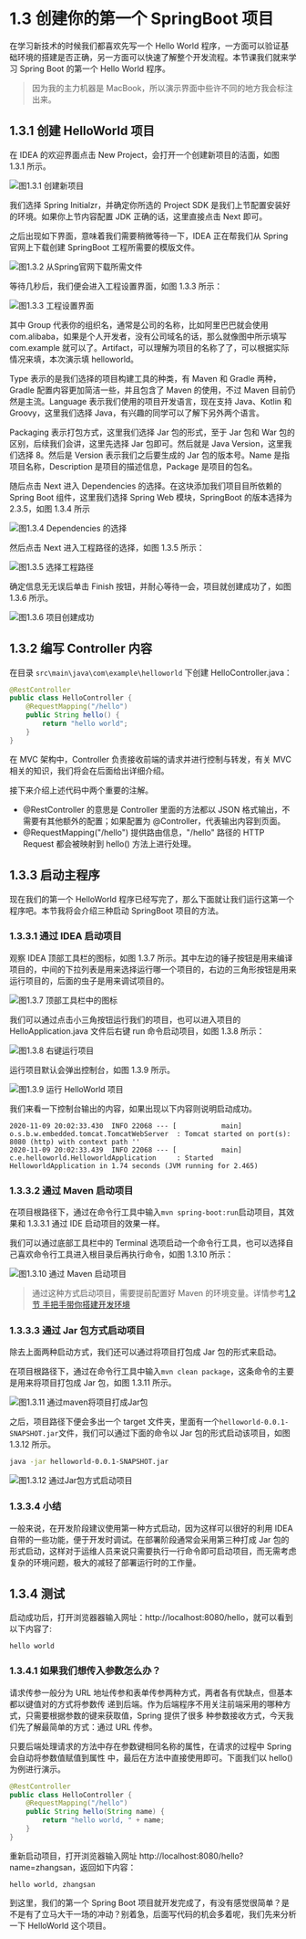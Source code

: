 # 1.3 创建你的第一个 SpringBoot 项目

在学习新技术的时候我们都喜欢先写一个 Hello World 程序，一方面可以验证基础环境的搭建是否正确，另一方面可以快速了解整个开发流程。本节课我们就来学习 Spring Boot 的第一个 Hello World 程序。

> 因为我的主力机器是 MacBook，所以演示界面中些许不同的地方我会标注出来。

## 1.3.1 创建 HelloWorld 项目

在 IDEA 的欢迎界面点击 New Project，会打开一个创建新项目的洁面，如图 1.3.1 所示。

![图1.3.1 创建新项目](https://tva1.sinaimg.cn/large/0081Kckwgy1gkhswnn4wfj31hf0u0n2c.jpg)

我们选择 Spring Initialzr，并确定你所选的 Project SDK 是我们上节配置安装好的环境。如果你上节内容配置 JDK 正确的话，这里直接点击 Next 即可。

之后出现如下界面，意味着我们需要稍微等待一下，IDEA 正在帮我们从 Spring 官网上下载创建 SpringBoot 工程所需要的模版文件。

![图1.3.2 从Spring官网下载所需文件](https://tva1.sinaimg.cn/large/0081Kckwgy1gkhszlo5exj31hf0u0ju9.jpg)

等待几秒后，我们便会进入工程设置界面，如图 1.3.3 所示：

![图1.3.3 工程设置界面](https://tva1.sinaimg.cn/large/0081Kckwgy1gkht2snuhpj31g40u0q7a.jpg)

其中 Group 代表你的组织名，通常是公司的名称，比如阿里巴巴就会使用 com.alibaba，如果是个人开发者，没有公司域名的话，那么就像图中所示填写 com.example 就可以了。Artifact，可以理解为项⽬的名称了了，可以根据实际情况来填，本次演示填 helloworld。

Type 表示的是我们选择的项目构建工具的种类，有 Maven 和 Gradle 两种，Gradle 配置内容更加简洁一些，并且包含了 Maven 的使用，不过 Maven 目前仍然是主流。Language 表示我们使用的项目开发语言，现在支持 Java、Kotlin 和 Groovy，这里我们选择 Java，有兴趣的同学可以了解下另外两个语言。

Packaging 表示打包方式，这里我们选择 Jar 包的形式，至于 Jar 包和 War 包的区别，后续我们会讲，这里先选择 Jar 包即可。然后就是 Java Version，这里我们选择 8。然后是 Version 表示我们之后要生成的 Jar 包的版本号。Name 是指项目名称，Description 是项目的描述信息，Package 是项目的包名。

随后点击 Next 进入 Dependencies 的选择。在这块添加我们项⽬目所依赖的 Spring Boot 组件，这里我们选择 Spring Web 模块，SpringBoot 的版本选择为 2.3.5，如图 1.3.4 所示

![图1.3.4 Dependencies 的选择](https://tva1.sinaimg.cn/large/0081Kckwgy1gkizp08takj30xc0j7goe.jpg)

然后点击 Next 进入工程路径的选择，如图 1.3.5 所示：

![图1.3.5 选择工程路径](https://tva1.sinaimg.cn/large/0081Kckwgy1gkizq661y0j30xc0j70tk.jpg)

确定信息⽆无误后单击 Finish 按钮，并耐心等待一会，项目就创建成功了，如图 1.3.6 所示。

![图1.3.6 项目创建成功](https://tva1.sinaimg.cn/large/0081Kckwgy1gkizuf2517j31hc0u0gq1.jpg)

## 1.3.2 编写 Controller 内容

在目录 `src\main\java\com\example\helloworld` 下创建 HelloController.java：

```java
@RestController
public class HelloController {
    @RequestMapping("/hello")
    public String hello() {
        return "hello world";
    }
}
```

在 MVC 架构中，Controller 负责接收前端的请求并进行控制与转发，有关 MVC 相关的知识，我们将会在后面给出详细介绍。

接下来介绍上述代码中两个重要的注解。

- @RestController 的意思是 Controller ⾥面的⽅法都以 JSON 格式输出，不需要有其他额外的配置；如果配置为 @Controller，代表输出内容到页面。
- @RequestMapping("/hello") 提供路由信息，"/hello" 路径的 HTTP Request 都会被映射到 hello() ⽅法上进行处理。

## 1.3.3 启动主程序

现在我们的第一个 HelloWorld 程序已经写完了，那么下面就让我们运行这第一个程序吧。本节我将会介绍三种启动 SpringBoot 项目的方法。

### 1.3.3.1 通过 IDEA 启动项目

观察 IDEA 顶部工具栏的图标，如图 1.3.7 所示。其中左边的锤子按钮是用来编译项目的，中间的下拉列表是用来选择运行哪一个项目的，右边的三角形按钮是用来运行项目的，后面的虫子是用来调试项目的。

![图1.3.7 顶部工具栏中的图标](https://tva1.sinaimg.cn/large/0081Kckwly1gkj687s2n1j30ei01e3yi.jpg)

我们可以通过点击小三角按钮运行我们的项目，也可以进入项目的 HelloApplication.java 文件后右键 run 命令启动项目，如图 1.3.8 所示：

![图1.3.8 右键运行项目](https://tva1.sinaimg.cn/large/0081Kckwly1gkj6llpzgnj31c00u04eg.jpg)

运行项目默认会弹出控制台，如图 1.3.9 所示。

![图1.3.9 运行 HelloWorld 项目](https://tva1.sinaimg.cn/large/0081Kckwly1gkj6b9hh30j31c00u0h2k.jpg)

我们来看一下控制台输出的内容，如果出现以下内容则说明启动成功。

```
2020-11-09 20:02:33.430  INFO 22068 --- [           main] o.s.b.w.embedded.tomcat.TomcatWebServer  : Tomcat started on port(s): 8080 (http) with context path ''
2020-11-09 20:02:33.439  INFO 22068 --- [           main] c.e.helloworld.HelloworldApplication     : Started HelloworldApplication in 1.74 seconds (JVM running for 2.465)
```

### 1.3.3.2 通过 Maven 启动项目

在项目根路径下，通过在命令行工具中输入`mvn spring-boot:run`启动项目，其效果和 1.3.3.1 通过 IDE 启动项目的效果一样。

我们可以通过底部工具栏中的 Terminal 选项启动一个命令行工具，也可以选择自己喜欢命令行工具进入根目录后再执行命令，如图 1.3.10 所示：

![图1.3.10 通过 Maven 启动项目](https://tva1.sinaimg.cn/large/0081Kckwly1gkj72rbfssj31c00u0aol.jpg)

> 通过这种方式启动项目，需要提前配置好 Maven 的环境变量。详情参考[1.2 节 手把手带你搭建开发环境 ]()

### 1.3.3.3 通过 Jar 包方式启动项目

除去上面两种启动方式，我们还可以通过将项目打包成 Jar 包的形式来启动。

在项目根路径下，通过在命令行工具中输入`mvn clean package`，这条命令的主要是用来将项目打包成 Jar 包，如图 1.3.11 所示。

![图1.3.11 通过maven将项目打成Jar包](https://tva1.sinaimg.cn/large/0081Kckwly1gkj7erihijj31q40u0gzx.jpg)

之后，项目路径下便会多出一个 target 文件夹，里面有一个`helloworld-0.0.1-SNAPSHOT.jar`文件，我们可以通过下面的命令以 Jar 包的形式启动该项目，如图 1.3.12 所示。

```sh
java -jar helloworld-0.0.1-SNAPSHOT.jar
```

![图1.3.12 通过Jar包方式启动项目](https://tva1.sinaimg.cn/large/0081Kckwly1gkj7g1bp4cj32la0paaiz.jpg)

### 1.3.3.4 小结

一般来说，在开发阶段建议使用第一种⽅式启动，因为这样可以很好的利用 IDEA 自带的一些功能，便于开发时调试。在部署阶段通常会采用第三种打成 Jar 包的形式启动，这样对于运维人员来说只需要执行一行命令即可启动项目，而无需考虑复杂的环境问题，极大的减轻了部署运行时的工作量。

## 1.3.4 测试

启动成功后，打开浏览器器输入⽹址：http://localhost:8080/hello，就可以看到以下内容了:

```
hello world
```

### 1.3.4.1 如果我们想传入参数怎么办？

请求传参一般分为 URL 地址传参和表单传参两种⽅式，两者各有优缺点，但基本都以键值对的⽅式将参数传 递到后端。作为后端程序不⽤关注前端采用的哪种方式，只需要根据参数的键来获取值，Spring 提供了很多 种参数接收方式，今天我们先了解最简单的⽅式：通过 URL 传参。

只要后端处理请求的方法中存在参数键相同名称的属性，在请求的过程中 Spring 会⾃动将参数值赋值到属性 中，最后在方法中直接使用即可。下面我们以 hello() 为例进⾏演示。

```java
@RestController
public class HelloController {
    @RequestMapping("/hello")
    public String hello(String name) {
        return "hello world, " + name;
    }
}
```

重新启动项目，打开浏览器输入网址 http://localhost:8080/hello?name=zhangsan，返回如下内容：

```
hello world, zhangsan
```

到这里，我们的第一个 Spring Boot 项⽬就开发完成了，有没有感觉很简单？是不是有了立马大干一场的冲动？别着急，后面写代码的机会多着呢，我们先来分析一下 HelloWorld 这个项目。


